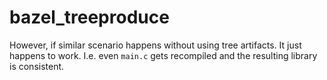 # bazel_treeproduce

However, if similar scenario happens without using tree artifacts. It just happens to work. I.e. even `main.c` gets recompiled and the resulting library is consistent.
